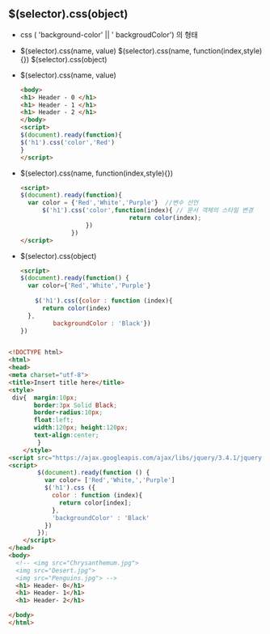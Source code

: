 ## $(selector).css(object)

- css ( 'background-color' || ' backgroudColor') 의 형태

- $(selector).css(name, value)
  $(selector).css(name, function(index,style){})
  $(selector).css(object)

  

- $(selector).css(name, value)

  ```html
  <body>
  <h1> Header - 0 </h1>
  <h1> Header - 1 </h1>
  <h1> Header - 2 </h1>
  </body>
  <script>
  $(document).ready(function){
  $('h1').css('color','Red')
  }
  </script>
  ```

- $(selector).css(name, function(index,style){})

  ```html
  <script>
  $(document).ready(function){
  	var color = {'Red','White','Purple'}  //변수 선언
  		$('h1').css('color',function(index){ // 문서 객체의 스타일 변경
  								return color(index);
  					})
  				})
  </script>
  ```

- $(selector).css(object)

  ```html
  <script>
  $(document).ready(function() {
  	var color={'Red','White','Purple'}
  	
      $('h1').css({color : function (index){
  		return color(index)
  	},
           backgroundColor : 'Black'})
  })
  ```

  

```html

<!DOCTYPE html>
<html>
<head>
<meta charset="utf-8">
<title>Insert title here</title>
<style>
 div{  margin:10px;
       border:3px Solid Black;
       border-radius:10px;
       float:left;
       width:120px; height:120px;
       text-align:center;
        }
    </style>
<script src="https://ajax.googleapis.com/ajax/libs/jquery/3.4.1/jquery.min.js"></script>
<script>
        $(document).ready(function () {
          var color= ['Red','White,','Purple']
          $('h1').css ({
            color : function (index){
              return color[index];
            },
            'backgroundColor' : 'Black'
          })
        });
    </script>
</head>
<body>
  <!-- <img src="Chrysanthemum.jpg">
  <img src="Desert.jpg">
  <img src="Penguins.jpg"> -->
  <h1> Header- 0</h1>
  <h1> Header- 1</h1>
  <h1> Header- 2</h1>

</body>
</html>

```


